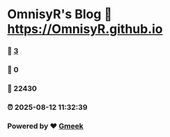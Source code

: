 # OmnisyR's Blog :link: https://OmnisyR.github.io 
### :page_facing_up: [3](https://OmnisyR.github.io/tag.html) 
### :speech_balloon: 0 
### :hibiscus: 22430 
### :alarm_clock: 2025-08-12 11:32:39 
### Powered by :heart: [Gmeek](https://github.com/Meekdai/Gmeek)
